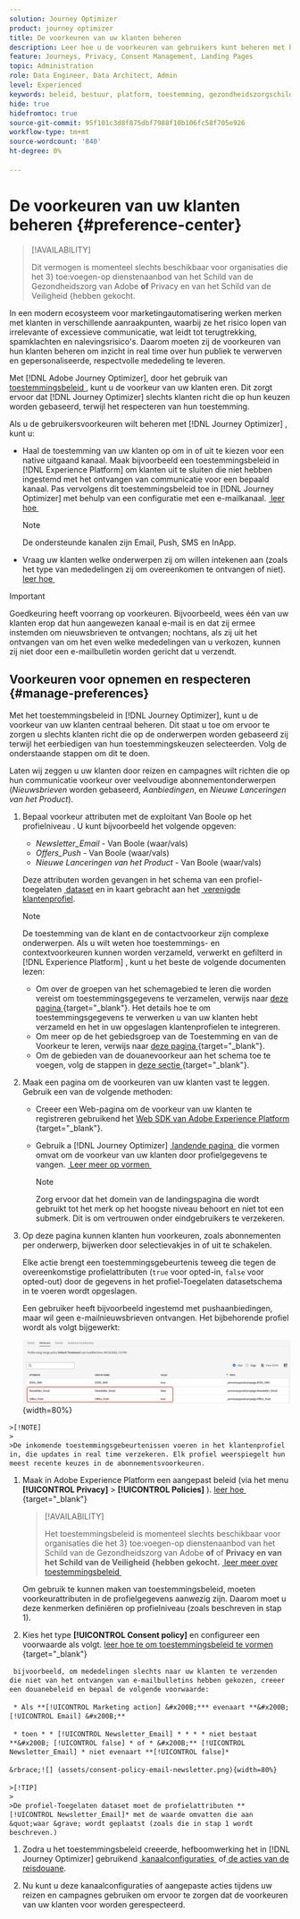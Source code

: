 ```yaml
---
solution: Journey Optimizer
product: journey optimizer
title: De voorkeuren van uw klanten beheren
description: Leer hoe u de voorkeuren van gebruikers kunt beheren met behulp van het beleid voor machtigingen
feature: Journeys, Privacy, Consent Management, Landing Pages
topic: Administration
role: Data Engineer, Data Architect, Admin
level: Experienced
keywords: beleid, bestuur, platform, toestemming, gezondheidszorgschild
hide: true
hidefromtoc: true
source-git-commit: 95f101c3d8f875dbf7988f10b106fc58f705e926
workflow-type: tm+mt
source-wordcount: '840'
ht-degree: 0%

---
```


# De voorkeuren van uw klanten beheren {#preference-center}

>[!AVAILABILITY]
>
>Dit vermogen is momenteel slechts beschikbaar voor organisaties die het 3&rbrace; toe:voegen-op dienstenaanbod van het Schild van de Gezondheidszorg van Adobe **of** Privacy en van het Schild van de Veiligheid &lbrace;hebben gekocht.**&#x200B;**

In een modern ecosysteem voor marketingautomatisering werken merken met klanten in verschillende aanraakpunten, waarbij ze het risico lopen van irrelevante of excessieve communicatie, wat leidt tot terugtrekking, spamklachten en nalevingsrisico&#39;s. Daarom moeten zij de voorkeuren van hun klanten beheren om inzicht in real time over hun publiek te verwerven en gepersonaliseerde, respectvolle mededeling te leveren.

Met [!DNL Adobe Journey Optimizer], door het gebruik van [&#x200B; toestemmingsbeleid &#x200B;](consent.md), kunt u de voorkeur van uw klanten <!-- in terms of **channels** and **topics**--> eren. Dit zorgt ervoor dat [!DNL Journey Optimizer] slechts klanten richt die op hun keuzen <!-- their preferred channels and on the subscription topics--> worden gebaseerd, terwijl het respecteren van hun toestemming.

Als u de gebruikersvoorkeuren wilt beheren met [!DNL Journey Optimizer] , kunt u:

* Haal de toestemming van uw klanten op om in of uit te kiezen voor een native uitgaand kanaal. Maak bijvoorbeeld een toestemmingsbeleid in [!DNL Experience Platform] om klanten uit te sluiten die niet hebben ingestemd met het ontvangen van communicatie voor een bepaald kanaal. Pas vervolgens dit toestemmingsbeleid toe in [!DNL Journey Optimizer] met behulp van een configuratie met een e-mailkanaal. [&#x200B; leer hoe &#x200B;](consent.md#surface-marketing-actions)

  >[!NOTE]
  >
  >De ondersteunde kanalen zijn Email, Push, SMS en InApp.<!--To check-->

* Vraag uw klanten welke onderwerpen zij om willen intekenen aan (zoals het type van mededelingen zij om overeenkomen te ontvangen of niet). [&#x200B; leer hoe &#x200B;](#manage-preferences)

>[!IMPORTANT]
>
>Goedkeuring heeft voorrang op voorkeuren. Bijvoorbeeld, wees één van uw klanten erop dat hun aangewezen kanaal e-mail is en dat zij ermee instemden om nieuwsbrieven <!-- they are interested in yoga--> te ontvangen; nochtans, als zij uit het ontvangen van om het even welke mededelingen van u verkozen, kunnen zij niet door een e-mailbulletin worden gericht dat u <!-- on yoga--> verzendt.

## Voorkeuren voor opnemen en respecteren {#manage-preferences}

Met het toestemmingsbeleid in [!DNL Journey Optimizer], kunt u de voorkeur van uw klanten centraal beheren. Dit staat u toe om ervoor te zorgen u slechts klanten richt die op de onderwerpen worden gebaseerd zij terwijl het eerbiedigen van hun toestemmingskeuzen selecteerden. Volg de onderstaande stappen om dit te doen.

Laten wij zeggen u uw klanten door reizen en campagnes wilt richten die op hun communicatie voorkeur over veelvoudige abonnementonderwerpen (*Nieuwsbrieven* worden gebaseerd, *Aanbiedingen*, en *Nieuwe Lanceringen van het Product*).

1. Bepaal voorkeur attributen met de exploitant Van Boole op het profielniveau <!--how??-->. U kunt bijvoorbeeld het volgende opgeven:

   * *Newsletter_Email* - Van Boole (waar/vals)
   * *Offers_Push* - Van Boole (waar/vals)
   * *Nieuwe Lanceringen van het Product* - Van Boole (waar/vals)

   Deze attributen worden gevangen in het schema van een profiel-toegelaten [&#x200B; dataset &#x200B;](../data/get-started-datasets.md) en in kaart gebracht aan het [&#x200B; verenigde klantenprofiel &#x200B;](../audience/get-started-profiles.md).

   >[!NOTE]
   >
   >De toestemming van de klant en de contactvoorkeur zijn complexe onderwerpen. Als u wilt weten hoe toestemmings- en contextvoorkeuren kunnen worden verzameld, verwerkt en gefilterd in [!DNL Experience Platform] , kunt u het beste de volgende documenten lezen:
   >
   >* Om over de groepen van het schemagebied te leren die worden vereist om toestemmingsgegevens te verzamelen, verwijs naar [&#x200B; deze pagina &#x200B;](https://experienceleague.adobe.com/en/docs/experience-platform/landing/governance-privacy-security/consent/adobe/overview){target="_blank"}. Het details hoe te om toestemmingsgegevens te verwerken u van uw klanten hebt verzameld en het in uw opgeslagen klantenprofielen te integreren.
   >* Om meer op de het gebiedsgroep van de Toestemming en van de Voorkeur te leren, verwijs naar [&#x200B; deze pagina &#x200B;](https://experienceleague.adobe.com/en/docs/experience-platform/xdm/field-groups/profile/consents#ingest){target="_blank"}.
   >* Om de gebieden van de douanevoorkeur aan het schema toe te voegen, volg de stappen in [&#x200B; deze sectie &#x200B;](https://experienceleague.adobe.com/en/docs/experience-platform/landing/governance-privacy-security/consent/adobe/dataset#custom-consent){target="_blank"}.

1. Maak een pagina om de voorkeuren van uw klanten vast te leggen. Gebruik een van de volgende methoden:

   * Creeer een Web-pagina om de voorkeur van uw klanten te registreren gebruikend het [&#x200B; Web SDK van Adobe Experience Platform &#x200B;](https://experienceleague.adobe.com/en/docs/experience-platform/web-sdk/home){target="_blank"}.

   * Gebruik a [!DNL Journey Optimizer] [&#x200B; landende pagina &#x200B;](../landing-pages/create-lp.md) die vormen omvat om de voorkeur van uw klanten door profielgegevens te vangen.  [&#x200B; Leer meer op vormen &#x200B;](../landing-pages/lp-forms.md) <!--Forms not released/announced yet - TBC-->

     >[!NOTE]
     >
     >Zorg ervoor dat het domein van de landingspagina die wordt gebruikt tot het merk op het hoogste niveau behoort en niet tot een submerk. Dit is om vertrouwen onder eindgebruikers te verzekeren. <!--Please clarify-->

1. Op deze pagina kunnen klanten hun voorkeuren, zoals abonnementen per onderwerp, bijwerken door selectievakjes in of uit te schakelen.

   Elke actie brengt een toestemmingsgebeurtenis teweeg die tegen de overeenkomstige profielattributen (`true` voor opted-in, `false` voor opted-out) door de gegevens in het profiel-Toegelaten datasetschema <!-- that contains the corresponding preference fields--> in te voeren wordt opgeslagen.

   <!--Record your users' preferences through the web page or landing page that you created. The data is saved against the corresponding profile, meaning that the preference data is ingested into a Profile-enabled dataset whose schema contains consent/preference fields.-->

   Een gebruiker <!--whose email address is john.black@lumamail.com--> heeft bijvoorbeeld ingestemd met pushaanbiedingen, maar wil geen e-mailnieuwsbrieven ontvangen. Het bijbehorende profiel wordt als volgt bijgewerkt:

   ![](assets/profile-preference-attributes.png){width=80%}

<!--The corresponding profile dataset is updated as follows:

|Attribute = Email id | Attribute = Offers_Push | Attribute = Newsletters_Email |
|---------|----------|---------|
| john.black@lumamail.com | Y | N |-->

    >[!NOTE] 
    > 
    >De inkomende toestemmingsgebeurtenissen voeren in het klantenprofiel in, die updates in real time verzekeren. Elk profiel weerspiegelt hun meest recente keuzes in de abonnementsvoorkeuren.

1. Maak in Adobe Experience Platform een aangepast beleid (via het menu **[!UICONTROL Privacy]** > **[!UICONTROL Policies]** ). [&#x200B; leer hoe &#x200B;](https://experienceleague.adobe.com/docs/experience-platform/data-governance/policies/user-guide.html#create-policy){target="_blank"}

   >[!AVAILABILITY]
   >
   >Het toestemmingsbeleid is momenteel slechts beschikbaar voor organisaties die het 3&rbrace; toe:voegen-op dienstenaanbod van het Schild van de Gezondheidszorg van Adobe **of** of **Privacy en van het Schild van de Veiligheid &lbrace;hebben gekocht.** [&#x200B; leer meer over toestemmingsbeleid &#x200B;](consent.md)

   Om gebruik te kunnen maken van toestemmingsbeleid, moeten voorkeurattributen in de profielgegevens aanwezig zijn. Daarom moet u deze kenmerken definiëren op profielniveau (zoals beschreven in stap 1).

1. Kies het type **[!UICONTROL Consent policy]** en configureer een voorwaarde als volgt. [&#x200B; leer hoe te om toestemmingsbeleid te vormen &#x200B;](https://experienceleague.adobe.com/docs/experience-platform/data-governance/policies/user-guide.html#consent-policy){target="_blank"}

<!--Consent policies are comprised of two logical components:

* **If**: The condition that will trigger the policy check, based on a certain marketing action (email, SMS, push, custom action, etc.) being performed, the presence of certain data usage labels, or a combination of the two.

* **Then**: The consent attribute must be present for a profile to be included in the action that triggered the policy. More than one field can also be selected.-->

     bijvoorbeeld, om mededelingen slechts naar uw klanten te verzenden die niet van het ontvangen van e-mailbulletins hebben gekozen, creeer een douanebeleid en bepaal de volgende voorwaarde:
    
     * Als **[!UICONTROL Marketing action] &#x200B;*** evenaart **&#x200B; [!UICONTROL Email] &#x200B;** 
    
     * toen * * [!UICONTROL Newsletter_Email] * * * * niet bestaat **&#x200B; [!UICONTROL false] * of * &#x200B;** [!UICONTROL Newsletter_Email] * niet evenaart **[!UICONTROL false]* 
    
    &rbrace;![] (assets/consent-policy-email-newsletter.png){width=80%} 
    
    >[!TIP] 
    > 
    >De profiel-Toegelaten dataset moet de profielattributen ** [!UICONTROL Newsletter_Email]* met de waarde omvatten die aan &quot;waar &grave; wordt geplaatst (zoals die in stap 1 wordt beschreven.) 

1. Zodra u het toestemmingsbeleid creeerde, hefboomwerking het in [!DNL Journey Optimizer] gebruikend [&#x200B; kanaalconfiguraties &#x200B;](consent.md#surface-marketing-actions) of [&#x200B; de acties van de reisdouane &#x200B;](consent.md#journey-custom-actions).

1. Nu kunt u deze kanaalconfiguraties of aangepaste acties tijdens uw reizen en campagnes gebruiken om ervoor te zorgen dat de voorkeuren van uw klanten voor <!--targeted--> worden gerespecteerd.
